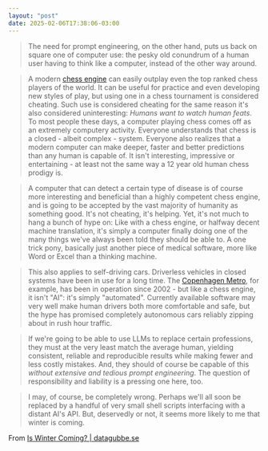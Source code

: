 ```yaml
---
layout: "post"
date: 2025-02-06T17:38:06-03:00
---
```


> The need for prompt engineering, on the other hand, puts us back on square one of computer use: the pesky old conundrum of a human user having to think like a computer, instead of the other way around.

> A modern [chess engine](https://en.wikipedia.org/wiki/Stockfish_\(chess\)) can easily outplay even the top ranked chess players of the world. It can be useful for practice and even developing new styles of play, but using one in a chess tournament is considered cheating. Such use is considered cheating for the same reason it's also considered uninteresting: *Humans want to watch human feats*. To most people these days, a computer playing chess comes off as an extremely computery activity. Everyone understands that chess is a closed - albeit complex - system. Everyone also realizes that a modern computer can make deeper, faster and better predictions than any human is capable of. It isn't interesting, impressive or entertaining - at least not the same way a 12 year old human chess prodigy is.

> A computer that can detect a certain type of disease is of course more interesting and beneficial than a highly competent chess engine, and is going to be accepted by the vast majority of humanity as something good. It's not cheating, it's helping. Yet, it's not much to hang a bunch of hype on: Like with a chess engine, or halfway decent machine translation, it's simply a computer finally doing one of the many things we've always been told they should be able to. A one trick pony, basically just another piece of medical software, more like Word or Excel than a thinking machine.

> This also applies to self-driving cars. Driverless vehicles in closed systems have been in use for a long time. The [Copenhagen Metro](https://en.wikipedia.org/wiki/Copenhagen_Metro), for example, has been in operation since 2002 - but like a chess engine, it isn't "AI": it's simply "automated". Currently available software may very well make human drivers both more comfortable and safe, but the hype has promised completely autonomous cars reliably zipping about in rush hour traffic.

> If we're going to be able to use LLMs to replace certain professions, they must at the very least match the average human, yielding consistent, reliable and reproducible results while making fewer and less costly mistakes. And, they should of course be capable of this *without extensive and tedious prompt engineering*. The question of responsibility and liability is a pressing one here, too.

> I may, of course, be completely wrong. Perhaps we'll all soon be replaced by a handful of very small shell scripts interfacing with a distant AI's API. But, deservedly or not, it seems more likely to me that winter is coming.


From [Is Winter Coming? | datagubbe.se](https://www.datagubbe.se/winter/)
